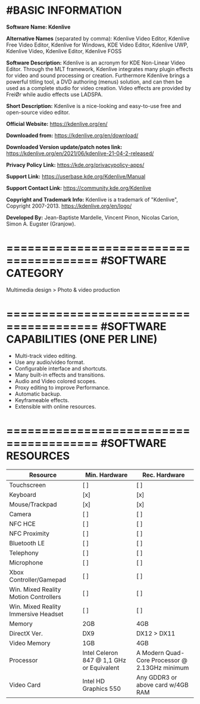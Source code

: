 #BASIC INFORMATION
=======================================

**Software Name: Kdenlive**

**Alternative Names** (separated by comma): Kdenlive Video Editor, Kdenlive Free Video Editor, Kdenlive for Windows, KDE Video Editor, Kdenlive UWP, Kdenlive Video, Kdenlive Editor, Kdenlive FOSS

**Software Description:** Kdenlive is an acronym for KDE Non-Linear Video Editor. Through the MLT framework, Kdenlive integrates many plugin effects for video and sound processing or creation. Furthermore Kdenlive brings a powerful titling tool, a DVD authoring (menus) solution, and can then be used as a complete studio for video creation. Video effects are provided by FreiØr while audio effects use LADSPA.

**Short Description:** Kdenlive is a nice-looking and easy-to-use free and open-source video editor.

**Official Website:** https://kdenlive.org/en/

**Downloaded from:** https://kdenlive.org/en/download/

**Downloaded Version update/patch notes link:** https://kdenlive.org/en/2021/06/kdenlive-21-04-2-released/

**Privacy Policy Link:** https://kde.org/privacypolicy-apps/

**Support Link:** https://userbase.kde.org/Kdenlive/Manual

**Support Contact Link:** https://community.kde.org/Kdenlive

**Copyright and Trademark Info:** Kdenlive is a trademark of "Kdenlive", Copyright 2007-2013. https://kdenlive.org/en/logo/

**Developed By:** Jean-Baptiste Mardelle, Vincent Pinon, Nicolas Carion, Simon A. Eugster (Granjow).


=======================================
#SOFTWARE CATEGORY
=======================================

‪Multimedia design > Photo & video production‬

=======================================
#SOFTWARE CAPABILITIES (ONE PER LINE)
=======================================

- Multi-track video editing.
- Use any audio/video format.
- Configurable interface and shortcuts.
- Many built-in effects and transitions.
- Audio and Video colored scopes.
- Proxy editing to improve Performance.
- Automatic backup.
- Keyframeable effects.
- Extensible with online resources.


=======================================
#SOFTWARE RESOURCES
=======================================

| Resource       | Min. Hardware | Rec. Hardware |
| -------------- | ------------- | ------------- |
| Touchscreen    | [ ]           | [ ]           |
| Keyboard       | [x]           | [x]           |
| Mouse/Trackpad | [x]           | [x]           |
| Camera         | [ ]           | [ ]           |
| NFC HCE        | [ ]           | [ ]           |
| NFC Proximity  | [ ]           | [ ]           |
| Bluetooth LE   | [ ]           | [ ]           |
| Telephony      | [ ]           | [ ]           |
| Microphone     | [ ]           | [ ]           |
| Xbox Controller/Gamepad | [ ]           | [ ]           |
| Win. Mixed Reality Motion Controllers | [ ]           | [ ]           |
| Win. Mixed Reality Immersive Headset | [ ]           | [ ]           |
| Memory         | 2GB           | 4GB           |
| DirectX Ver.   | DX9           | DX12 > DX11   |
| Video Memory   | 1GB           | 4GB           |
| Processor      | Intel Celeron 847 @ 1,1 GHz or Equivalent | A Modern Quad-Core Processor @ 2.13GHz minimum |
| Video Card     | Intel HD Graphics 550 | Any GDDR3 or above card w/4GB RAM |
